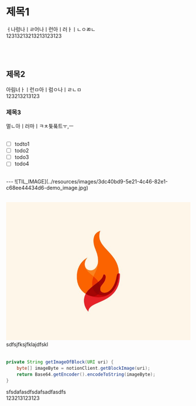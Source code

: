 # 제목1  
ㅓ나렁나ㅣㄹ어나ㅣ런아ㅣ러ㅏㅣㄴㅇㄻㄴ  
12313213213213123123  
<br/>  
<br/>  
## 제목2  
아림너ㅏㅣ런ㅁ아ㅣ럼ㅇ나ㅣㄹㄴㅁ  
123213213123  
### 제목3  
멀ㄴ아ㅣ러마ㅣㅋㅊ틏풐트ㅜ,ㅡ  
<br/>  
- [ ] todto1  
- [ ] todo2  
- [ ] todo3  
- [ ] todo4  
<br/>  
---  
![TIL_IMAGE](../resources/images/3dc40bd9-5e21-4c46-82e1-c68ee44434d6-demo_image.jpg)  

<br/>  
<br/>

![TIL_IMAGE](../resources/images/a7037ab3-842b-46f0-b210-bd07ca94a0d3-퐈이여!.jpeg)  
sdfsjfksjfklajdfskl  
<br/>  
```java  
private String getImageOfBlock(URI uri) {
    byte[] imageByte = notionClient.getBlockImage(uri);
    return Base64.getEncoder().encodeToString(imageByte);
}  
```  
sfsdafasdfsdafsadfasdfs  
123213123123  
